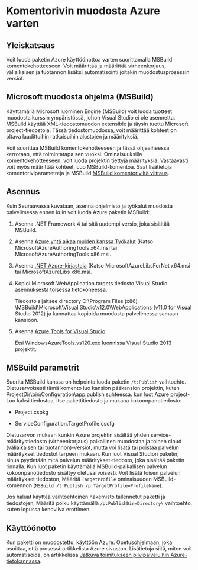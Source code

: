 <properties
   pageTitle="Komentorivin muodosta, Azure | Microsoft Azure"
   description="Komentorivin muodosta Azure varten"
   services="visual-studio-online"
   documentationCenter="na"
   authors="TomArcher"
   manager="douge"
   editor="" />
<tags
   ms.service="multiple"
   ms.devlang="multiple"
   ms.topic="article"
   ms.tgt_pltfrm="na"
   ms.workload="na"
   ms.date="08/15/2016"
   ms.author="tarcher" />

# <a name="command-line-build-for-azure"></a>Komentorivin muodosta Azure varten

## <a name="overview"></a>Yleiskatsaus

Voit luoda paketin Azure käyttöönottoa varten suorittamalla MSBuild komentokehotteeseen. Voit määrittää ja määrittää virheenkorjaus, väliaikaisen ja tuotannon lisäksi automatisointi joitakin muodostusprosessin versiot.


## <a name="microsoft-build-engine-msbuild"></a>Microsoft muodosta ohjelma (MSBuild)

Käyttämällä Microsoft luominen Engine (MSBuild) voit luoda tuotteet muodosta kurssin ympäristössä, johon Visual Studio ei ole asennettu. MSBuild käyttää XML-tiedostomuodon extensible ja täysin tuettu Microsoft project-tiedostoja. Tässä tiedostomuodossa, voit määrittää kohteet on oltava laadittuihin ratkaisuihin alustojen ja määrityksiä.

Voit suorittaa MSBuild komentokehotteeseen ja tässä ohjeaiheessa kerrotaan, että toimintatapa sen vuoksi. Ominaisuuksilla komentokehotteeseen, voit luoda projektin tiettyjä määrityksiä. Vastaavasti voit myös määrittää kohteet, Luo MSBuild-komentoa. Saat lisätietoja komentoriviparametreja ja MSBuild [MSBuild komentoriviltä viittaus](https://msdn.microsoft.com/library/ms164311.aspx).

## <a name="installation"></a>Asennus

Kuin Seuraavassa kuvataan, asenna ohjelmisto ja työkalut muodosta palvelimessa ennen kuin voit luoda Azure paketin MSBuild:

1. Asenna .NET Framework 4 tai sitä uudempi versio, joka sisältää MSBuild.

1. Asenna [Azure yhtä aikaa muiden kanssa Työkalut](http://go.microsoft.com/fwlink/?LinkId=394615) (Katso MicrosoftAzureAuthoringTools x64.msi tai MicrosoftAzureAuthoringTools x86.msi.

1. Asenna [.NET Azure-kirjastoja](http://go.microsoft.com/fwlink/?LinkId=394616) (Katso MicrosoftAzureLibsForNet x64.msi tai MicrosoftAzureLibs x86.msi.

1. Kopioi Microsoft.WebApplication.targets tiedosto Visual Studio asennuksesta toisessa tietokoneessa.

    Tiedosto sijaitsee directory C:\Program Files (x86) \MSBuild\Microsoft\Visual Studio\v12.0\WebApplications (v11.0 for Visual Studio 2012) ja kannattaa kopioida muodosta palvelimessa samaan kansioon.

1. Asenna [Azure Tools for Visual Studio](http://go.microsoft.com/fwlink/?LinkId=394616).

    Etsi WindowsAzureTools.vs120.exe luonnissa Visual Studio 2013 projektit.

## <a name="msbuild-parameters"></a>MSBuild parametrit

Suorita MSBuild kanssa on helpointa luoda paketin `/t:Publish` vaihtoehto. Oletusarvoisesti tämä komento luo kansion pääkansion projektin, kuten ProjectDir\bin\Configuration\app.publish suhteessa\. kun luot Azure project-Luo kaksi tiedostoa, itse pakettitiedosto ja mukana kokoonpanotiedosto:

- Project.cspkg

- ServiceConfiguration.TargetProfile.cscfg

Oletusarvon mukaan kunkin Azure projektin sisältää yhden service-määritystiedosto (virheenkorjaus) paikallinen muodostaa ja toinen cloud (väliaikaisen tai tuotannon)-versiot, mutta voi lisätä tai poistaa palvelun määritykset tiedostot tarpeen mukaan. Kun luot Visual Studion paketin, sinua pyydetään mitä palvelun määritykset-tiedosto, joka sisältää paketin rinnalla. Kun luot paketin käyttämällä MSBuild-paikallisen palvelun kokoonpanotiedosto sisältyy oletusarvoisesti. Voit lisätä toisen palvelun määritykset tiedoston, Määritä `TargetProfile` ominaisuuden MSBuild-komennon (`MSBuild /t:Publish /p:TargetProfile=ProfileName`).

Jos haluat käyttää vaihtoehtoinen hakemisto tallennetut paketti ja tiedostojen, Määritä polku käyttämällä `/p:PublishDir=Directory\` vaihtoehto, kuten lopussa kenoviiva erottimen.

## <a name="deployment"></a>Käyttöönotto

Kun paketti on muodostettu, käyttöön Azure. Opetusohjelmaan, joka osoittaa, että prosessi-artikkelista Azure sivuston. Lisätietoja siitä, miten voit automatisoida, on artikkelissa [Jatkuva toimitukseen pilvipalveluihin Azure-tietokannassa](./cloud-services/cloud-services-dotnet-continuous-delivery.md).
